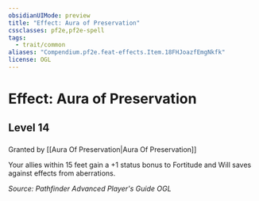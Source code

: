```yaml
---
obsidianUIMode: preview
title: "Effect: Aura of Preservation"
cssclasses: pf2e,pf2e-spell
tags:
  - trait/common
aliases: "Compendium.pf2e.feat-effects.Item.18FHJoazfEmgNkfk"
license: OGL
---
```

# Effect: Aura of Preservation
## Level 14
### 






Granted by [[Aura Of Preservation|Aura Of Preservation]]

Your allies within 15 feet gain a +1 status bonus to Fortitude and Will saves against effects from aberrations.

*Source: Pathfinder Advanced Player's Guide*
*OGL*